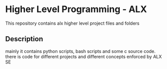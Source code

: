 # Higher Level Programming - ALX

This repository contains alx higher level project files and folders

## Description
mainly it contains python scripts, bash scripts and some c source code. there is code for different projects and different concepts enforced by ALX SE
